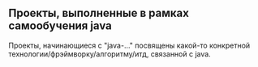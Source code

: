 ## Проекты, выполненные в рамках самообучения java

Проекты, начинающиеся с "java-..." посвящены какой-то конкретной технологии/фрэймворку/алгоритму/итд, связанной с java.
